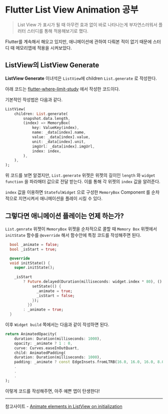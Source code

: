 # Flutter List View Animation 공부

> List View 가 표시가 될 때 아무런 효과 없이 바로 나타나는게 부자연스러워서 플러터 스터디를 통해 적용해보기로 했다.

Flutter를 계속해서 해오고 있지만, 애니메이션에 관하여 다뤄본 적이 없기 때문에 스터디 때 메모리앱에 적용을 시켜보았다.

## ListView의 ListView Generate

**ListView Generate** 이녀석은 `ListView`에 children `List.generate` 로 작성한다.

아래 코드는 [flutter-where-limit-study](https://github.com/krumaska/flutter-where-limit-study) 에서 작성한 코드이다.

기본적인 작성법은 다음과 같다.

```dart
ListView(
    children: List.generate(
        snapshot.data.length,
        (index) => MemoryBox(
            key: ValueKey(index),
            name: _data[index].name,
            value: _data[index].value,
            unit: _data[index].unit,
            imgUrl: _data[index].imgUrl,
            index: index,
        ),
    ),
);
```
위 코드를 보면 알겠지만, `List.generate` 위젯은 위젯의 길이인 `length` 와 `widget function` 을 파라매터 값으로 전달 받는다. 이를 통해 각 위젯의 `index` 값을 알려준다.

`index` 값을 이용하면 `StatefulWidget` 으로 구성한 `MemoryBox` Component 를 순차적으로 지연시켜서 애니메이션을 플레이 시킬 수 있다.

## 그렇다면 애니메이션 플레이는 언제 하는가?

`List.genrate` 위젯이 `MemoryBox` 위젯을 순차적으로 콜할 때 `Memory Box` 위젯에서 `initState` 함수를 `@override` 해서 함수안에 특정 코드를 작성해주면 된다.

```dart
  bool _animate = false;
  bool _isStart = true;

  @override
  void initState() {
    super.initState();
    
    _isStart
        ? Future.delayed(Duration(milliseconds: widget.index * 80), () {
            setState(() {
              _animate = true;
              _isStart = false;
            });
          })
        : _animate = true;
  }
```

이후 `Widget build` 쪽에서는 다음과 같이 작성하면 된다.

```dart
return AnimatedOpacity(
    duration: Duration(milliseconds: 1000),
    opacity: _animate ? 1 : 0,
    curve: Curves.easeInOutQuart,
    child: AnimatedPadding(
    duration: Duration(milliseconds: 1000),
    padding: _animate ? const EdgeInsets.fromLTRB(16.0, 16.0, 16.0, 8.0) : const EdgeInsets.only(top: 10),
    .
    .
    .
);
```

이렇게 코드를 작성해주면, 아주 예쁜 앱이 탄생한다!

---

참고사이트 - [Animate elements in ListView on initialization](https://stackoverflow.com/questions/59512344/animate-elements-in-listview-on-initialization)